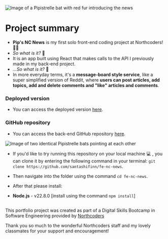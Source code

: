 ![Image of a Pipistrelle bat with red fur introducing the news](http://pipmurphy.com/nc-news-header.png)

# Project summary

- **Pip's NC News** is my first solo front-end coding project at Northcoders! 👩‍💻
- _So what is it?_ 🙋
- It is an app built using React that makes calls to the API I previously made in my back-end project.
- _...So what is it?_ 🤔
- In more everyday terms, it's a **message-board style service**, like a super simplified version of Reddit, where **users can post articles, add topics, add and delete comments and "like" articles and comments**.

### Deployed version

- You can access the deployed version [here](https://celadon-torte-0a8b78.netlify.app/).


### GitHub repository

- You can access the back-end GitHub repository [here](https://github.com/santashifinn/pips-nc-news).

![Image of two identical Pipistrelle bats pointing at each other](http://pipmurphy.com/nc-news-clone.png)

- If you'd like to try running this repository on your local machine 💻 , you can clone it by entering the following command in your terminal: `git clone https://github.com/santashifinn/fe-nc-news`.
- Then navigate into the folder using the command `cd fe-nc-news`.
- After that please install:

- **Node.js** - v22.8.0 [install using the command `npm install`]

##

This portfolio project was created as part of a Digital Skills Bootcamp in Software Engineering provided by [Northcoders](https://northcoders.com/)

Thank you so much to the wonderful Northcoders staff and my lovely classmates for your support and encouragement!
